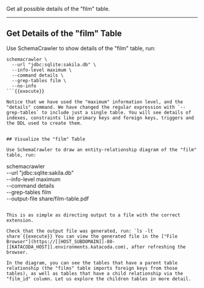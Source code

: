Get all possible details of the "film" table.

-----

## Get Details of the "film" Table

Use SchemaCrawler to show details of the "film" table, run:

```
schemacrawler \
  --url "jdbc:sqlite:sakila.db" \
  --info-level maximum \
  --command details \
  --grep-tables film \
  --no-info
```{{execute}}

Notice that we have used the "maximum" information level, and the "details" command. We have changed the regular expression with `--grep-tables` to include just a single table. You will see details of indexes, constraints like primary keys and foreign keys, triggers and the DDL used to create them.


## Visualize the "film" Table

Use SchemaCrawler to draw an entity-relationship diagram of the "film" table, run:

```
schemacrawler \
  --url "jdbc:sqlite:sakila.db" \
  --info-level maximum \
  --command details \
  --grep-tables film \
  --output-file share/film-table.pdf
```{{execute}}

This is as simple as directing output to a file with the correct extension. 

Check that the output file was generated, run: `ls -lt share`{{execute}} You can view the generated file in the ["File Browser"](https://[[HOST_SUBDOMAIN]]-80-[[KATACODA_HOST]].environments.katacoda.com), after refreshing the browser.

In the diagram, you can see the tables that have a parent table relationship (the "films" table imports foreign keys from those tables), as well as tables that have a child relationship via the "film_id" column. Let us explore the children tables in more detail.
